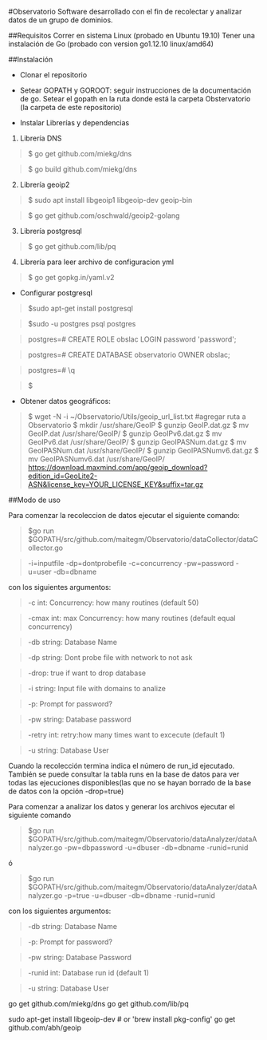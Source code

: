 #Observatorio
Software desarrollado con el fin de recolectar y analizar datos de un grupo de dominios.


##Requisitos
Correr en sistema Linux (probado en Ubuntu 19.10)
Tener una instalación de Go (probado con version go1.12.10 linux/amd64)

##Instalación

- Clonar el repositorio
- Setear GOPATH y GOROOT: seguir instrucciones de la documentación de go. Setear el gopath en la ruta donde está la carpeta Obstervatorio (la carpeta de este repositorio)

- Instalar Librerías y dependencias

1. Librería DNS

>$ go get github.com/miekg/dns

>$ go build github.com/miekg/dns

2. Librería geoip2

>$ sudo apt install libgeoip1 libgeoip-dev geoip-bin

>$ go get github.com/oschwald/geoip2-golang

3. Librería postgresql

>$ go get github.com/lib/pq

4. Librería para leer archivo de configuracion yml 

>$ go get gopkg.in/yaml.v2



- Configurar postgresql

>$sudo apt-get install postgresql

>$sudo -u postgres psql postgres

>    postgres=# CREATE ROLE obslac LOGIN password 'password';

>    postgres=# CREATE DATABASE observatorio OWNER obslac;

>    postgres=# \q

>$

- Obtener datos geográficos:

>$ wget -N -i ~/Observatorio/Utils/geoip_url_list.txt  #agregar ruta a Observatorio
>$ mkdir /usr/share/GeoIP
>$ gunzip GeoIP.dat.gz
>$ mv GeoIP.dat /usr/share/GeoIP/
>$ gunzip GeoIPv6.dat.gz
>$ mv GeoIPv6.dat /usr/share/GeoIP/
>$ gunzip GeoIPASNum.dat.gz
>$ mv GeoIPASNum.dat /usr/share/GeoIP/
>$ gunzip GeoIPASNumv6.dat.gz
>$ mv GeoIPASNumv6.dat /usr/share/GeoIP/
https://download.maxmind.com/app/geoip_download?edition_id=GeoLite2-ASN&license_key=YOUR_LICENSE_KEY&suffix=tar.gz



##Modo de uso

Para comenzar la recoleccion de datos ejecutar el siguiente comando:

>\$go run $GOPATH/src/github.com/maitegm/Observatorio/dataCollector/dataCollector.go

> -i=inputfile -dp=dontprobefile -c=concurrency -pw=password -u=user -db=dbname


con los siguientes argumentos:

 > -c int: Concurrency: how many routines (default 50)

 > -cmax int: max Concurrency: how many routines (default equal concurrency)

 > -db string: Database Name

 > -dp string:         Dont probe file with network to not ask

 > -drop:         true if want to drop database

 > -i string:         Input file with domains to analize

 > -p:         Prompt for password?

 > -pw string:         Database password

 > -retry int:         retry:how many times want to excecute (default 1)

 > -u string:         Database User

Cuando la recolección termina indica el número de run_id ejecutado. También se puede consultar la tabla runs en la base de datos para ver todas las ejecuciones disponibles(las que no se hayan borrado de la base de datos con la opción -drop=true)


Para comenzar a analizar los datos y generar los archivos ejecutar el siguiente comando

>\$go run \$GOPATH/src/github.com/maitegm/Observatorio/dataAnalyzer/dataAnalyzer.go -pw=dbpassword -u=dbuser -db=dbname -runid=runid

ó

>\$go run \$GOPATH/src/github.com/maitegm/Observatorio/dataAnalyzer/dataAnalyzer.go -p=true -u=dbuser -db=dbname -runid=runid

con los siguientes argumentos:

>-db string:         Database Name

>-p:         Prompt for password?

>-pw string:         Database Password

>-runid int:         Database run id (default 1)

>-u string:         Database User







go get github.com/miekg/dns
go get github.com/lib/pq

sudo apt-get install libgeoip-dev    # or 'brew install pkg-config'
go get github.com/abh/geoip
